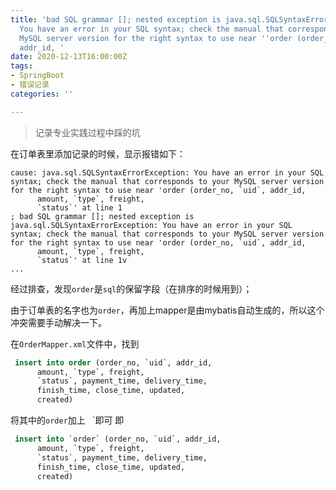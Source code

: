 ```yaml
---
title: 'bad SQL grammar []; nested exception is java.sql.SQLSyntaxErrorException:
  You have an error in your SQL syntax; check the manual that corresponds to your
  MySQL server version for the right syntax to use near ''order (order_no, `uid`,
  addr_id, '
date: 2020-12-13T16:00:00Z
tags:
- SpringBoot
- 错误记录
categories: ''

---
```

> 记录专业实践过程中踩的坑

在订单表里添加记录的时候，显示报错如下：

```
cause: java.sql.SQLSyntaxErrorException: You have an error in your SQL syntax; check the manual that corresponds to your MySQL server version for the right syntax to use near 'order (order_no, `uid`, addr_id, 
      amount, `type`, freight, 
      `status`' at line 1
; bad SQL grammar []; nested exception is java.sql.SQLSyntaxErrorException: You have an error in your SQL syntax; check the manual that corresponds to your MySQL server version for the right syntax to use near 'order (order_no, `uid`, addr_id, 
      amount, `type`, freight, 
      `status`' at line 1v
...

```

经过排查，发现`order`是`sql`的保留字段（在排序的时候用到）；

由于订单表的名字也为`order`，再加上mapper是由mybatis自动生成的，所以这个冲突需要手动解决一下。

在`OrderMapper.xml`文件中，找到
```sql
 insert into order (order_no, `uid`, addr_id, 
      amount, `type`, freight, 
      `status`, payment_time, delivery_time, 
      finish_time, close_time, updated, 
      created)
```
将其中的`order`加上` ` `即可
即
```sql
 insert into `order` (order_no, `uid`, addr_id, 
      amount, `type`, freight, 
      `status`, payment_time, delivery_time, 
      finish_time, close_time, updated, 
      created)
```